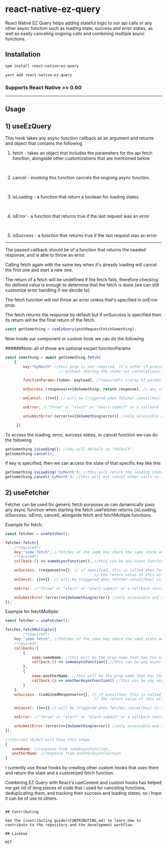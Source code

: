 # react-native-ez-query

React Native EZ Query helps adding stateful logic to our api calls or any other async function such as loading state, success and error states, as well as easily canceling ongoing calls and combining multiple async functions.

## Installation

```sh
npm install react-native-ez-query
```

```sh
yarn add react-native-ez-query
```

### Supports React Native >= 0.60

---

## Usage

## 1) useEzQuery

This hook takes any async function callback as an argument and returns and object that contains the following

1. fetch - takes an object that includes the parameters for the api fetch function, alongside other customizations that are mentioned below.

<br>

2. cancel - invoking this function cancels the ongoing async function.

<br>

3. isLoading - a function that return a boolean for loading states.

<br>

4. isError - a function that returns true if the last request was an error

<br>

5. isSuccess - a function that returns true if the last request was an error

---

The passed callback should be of a function that returns the needed response, and is able to throw an error.

Calling fetch again with the same key when it's already loading will cancel the first one and start a new one.

The return of a fetch will be undefined if the fetch fails, therefore checking for defined value is enough to determine that the fetch is done (we can still customize error handling if we decide to).

The fetch function will not throw an error unless that's specified in onError prop.

The fetch returns the response by default but if onSuccess is specified then its return will be the final return of the fetch.

```javascript
const getSomething = useEzQuery(postRequestFetchSomething);
```

Now inside our component or custom hook we can do the following

######Note: all of those are optional excpet functionParams

```javascript
const something = await getSomething.fetch(
    {
        key:"byMonth" //this prop is not required, it's safer if provided as it allows to use the same query with different params
                        // without sharing the state (or cancelations) between diffrent fetches that use the same async function

        functionParams:[token, payload], /*required*/ //aray of params that will be passed to the function [] if none

        onSuccess:(response)=>{doSomething; return response}, // any value returned here will be the return of the entire fetch

        onCancel: ()=>{} // will be triggered when fetcher.cancel(key) is called

        onError: //"throw" or "alert" or "alert-submit" or a callback (error)=>{doSomething(error)}, error object will be the error thrown by the first fetch that fails

        onSubmitError:(error)=>{doSomething(error)} //only accessible and required if onError is set to "alert-submit"

     })
```

To access the loading, error, success states, or cancel function we can do the following

```javascript
getSomething.isLoading(); //key will default to "default"
getSomething.cancel();
```

If key is specified, then we can access the state of that specific key like this

```javascript
getSomething.isLoading('byMonth'); //this will return the loading state of the fetch that has this specific key
getSomething.cancel('byMonth'); //this will not cancel other calls to the same api that have no key or different key
```

## 2) useFetcher

Fetcher can be used for generic fetch purposes as can dynamically pass any async function when starting the fetch
useFetcher returns (isLoading, isSuccess, isError, cancel), alongside fetch and fetchMultiple functions.

Example for fetch:

```javascript
const fetcher = useFetcher();
```

```javascript
fetcher.fetch({
    /*required*/
    key:"some fetch", //fetches of the same key share the same state and cancel function
    /*rquired*/
    callback:() => someAsyncFunction(), //this can be any async function

    onSuccess: (response)=>{}, // if specified, this is called when fetch is done
                                        // the return value of this will be the final returned value
    onCancel: ()=>{}, // will be triggered when fetcher.cancel(key) is called

    onError: //"throw" or "alert" or "alert-submit" or a callback (error)=>{doSomething(error)}, error object will be the error thrown by the first fetch that fails

    onSubmitError:(error)=>{doSomething(error)} //only accessible and required if onError is set to "alert-submit"
});

```

Example for fetchMultiple:

```javascript
const fetcher = useFetcher();
```

```javascript
fetcher.fetchMultiple({
        /*required*/
    key:"some fetch", //fetches of the same key share the same state and cancel function
    /*rquired*/
    callbacks:{
        {
            name:someName, //this will be the prop name that has the retured value in the combined response object
            callback:() => someAsyncFunction() //this can be any async function
        },
        {
            name:anotherName, //this will be the prop name that has the retured value in the combined response object
            callback:() => anotherAsyncFunction() //this can be any async function
        }
    },
    onSuccess: (combinedResponse)=>{}, // if specified, this is called when all fetches are done
                                        // the return value of this will be the final returned value

    onCancel: ()=>{} // will be triggered when fetcher.cancel(key) is called

    onError: //"throw" or "alert" or "alert-submit" or a callback (error)=>{doSomething(error)}, error object will be the error thrown by the first fetch that fails

    onSubmitError:(error)=>{doSomething(error)} //only accessible and required if onError is set to "alert-submit"
});

//returned object will have this shape
{
   someName: //response from someAsyncFunction,
   anotherName: //response from anotherAsyncFunction
}
```

I currently use those hooks by creating other custom hooks that uses them and return the state and a customized fetch function.

Combining EZ Query with React's useContext and custom hooks has helped me get rid of long pieces of code that i used for
canceling functions, deduplicating them, and tracking their success and loading states, so i hope it can be of use to others.

```

## Contributing

See the [contributing guide](CONTRIBUTING.md) to learn how to contribute to the repository and the development workflow.

## License

MIT
```
